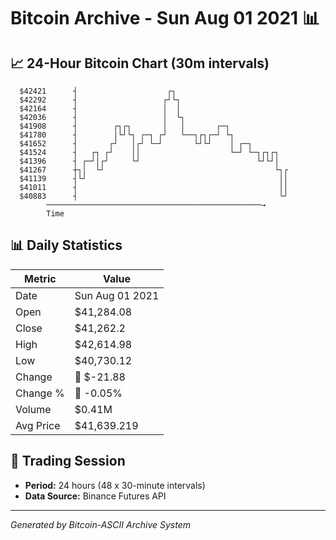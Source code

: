 # Bitcoin Archive - Sun Aug 01 2021 📊

## 📈 24-Hour Bitcoin Chart (30m intervals)

```
  $42421      ┤                    ┌┐                          
  $42292      ┤                   ┌┘└┐                         
  $42164      ┤                   │  │                         
  $42036      ┤                   │  └┐                        
  $41908      ┤        ┌┐┌┐       │   │       ┌─┐              
  $41780      ┤        │└┘└┐ ┌─┐ ┌┘   └──┐┌┐┌─┘ └┐             
  $41652      ┤       ┌┘   │┌┘ └─┘       └┘└┘    │ ┌─┐         
  $41524      ┤   ┌┐ ┌┘    ││                    └─┘ └─┐┌┐┌┐   
  $41396      ┤ ┌─┘│┌┘     └┘                          └┘└┘│   
  $41267      ┼┐│  └┘                                      └┐┌ 
  $41139      ┤└┘                                           ││ 
  $41011      ┤                                             ││ 
  $40883      ┤                                             └┘ 
        ────────────────────────────────────────────────→
        Time
```

## 📊 Daily Statistics

| Metric | Value |
|--------|-------|
| Date | Sun Aug 01 2021 |
| Open | $41,284.08 |
| Close | $41,262.2 |
| High | $42,614.98 |
| Low | $40,730.12 |
| Change | 🔴 $-21.88 |
| Change % | 🔴 -0.05% |
| Volume | $0.41M |
| Avg Price | $41,639.219 |

## 📅 Trading Session

- **Period:** 24 hours (48 x 30-minute intervals)
- **Data Source:** Binance Futures API

---
*Generated by Bitcoin-ASCII Archive System*
